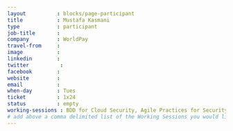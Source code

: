 ```yaml
---
layout          : blocks/page-participant
title           : Mustafa Kasmani
type            : participant
job-title       :
company         : WorldPay
travel-from     :
image           :
linkedin        :
twitter          :
facebook        :
website         :
email           :
when-day        : Tues
ticket          : 1x24
status          : empty
working-sessions : BDD for Cloud Security, Agile Practices for Security Teams, Securing the CI Pipeline, Security Champions
# add above a comma delimited list of the Working Sessions you would like to attend (use the session's title)
---
```


<!-- put more details about participant here -->
